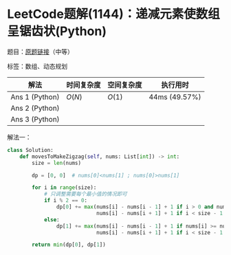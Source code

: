 # LeetCode题解(1144)：递减元素使数组呈锯齿状(Python)

题目：[原题链接](https://leetcode-cn.com/problems/decrease-elements-to-make-array-zigzag/)（中等）

标签：数组、动态规划

| 解法           | 时间复杂度 | 空间复杂度 | 执行用时      |
| -------------- | ---------- | ---------- | ------------- |
| Ans 1 (Python) | $O(N)$     | $O(1)$     | 44ms (49.57%) |
| Ans 2 (Python) |            |            |               |
| Ans 3 (Python) |            |            |               |

解法一：

```python
class Solution:
    def movesToMakeZigzag(self, nums: List[int]) -> int:
        size = len(nums)

        dp = [0, 0]  # nums[0]<nums[1] ; nums[0]>nums[1]

        for i in range(size):
            # 只调整需要每个最小值的情况即可
            if i % 2 == 0:
                dp[0] += max(nums[i] - nums[i - 1] + 1 if i > 0 and nums[i] >= nums[i - 1] else 0,
                             nums[i] - nums[i + 1] + 1 if i < size - 1 and nums[i] >= nums[i + 1] else 0)
            else:
                dp[1] += max(nums[i] - nums[i - 1] + 1 if nums[i] >= nums[i - 1] else 0,
                             nums[i] - nums[i + 1] + 1 if i < size - 1 and nums[i] >= nums[i + 1] else 0)

        return min(dp[0], dp[1])
```


